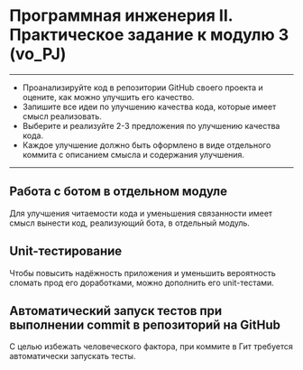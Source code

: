 # Программная инженерия II. Практическое задание к модулю 3 (vo_PJ)

---

- Проанализируйте код в репозитории GitHub своего проекта и оцените, как можно улучшить его качество.
- Запишите все идеи по улучшению качества кода, которые имеет смысл реализовать.
- Выберите и реализуйте 2-3 предложения по улучшению качества кода.
- Каждое улучшение должно быть оформлено в виде отдельного коммита с описанием смысла и содержания улучшения.

---

## Работа с ботом в отдельном модуле

Для улучшения читаемости кода и уменьшения связанности имеет смысл вынести код, реализующий бота, в отдельный модуль.

## Unit-тестирование

Чтобы повысить надёжность приложения и уменьшить вероятность сломать прод его доработками, можно дополнить его
unit-тестами.

## Автоматический запуск тестов при выполнении commit в репозиторий на GitHub

С целью избежать человеческого фактора, при коммите в Гит требуется автоматически запускать тесты.